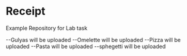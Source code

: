 # Receipt
Example Repository for Lab task


--Gulyas will be uploaded
--Omelette will be uploaded
--Pizza will be uploaded
--Pasta will be uploaded
--sphegetti will be uploaded

